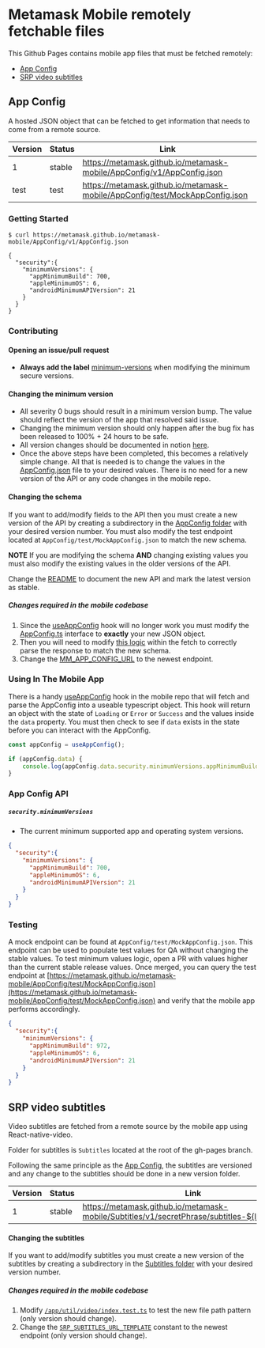 # Metamask Mobile remotely fetchable files

This Github Pages contains mobile app files that must be fetched remotely:

- [App Config](#app-config)
- [SRP video subtitles](#srp-video-subtitles)

## App Config
A hosted JSON object that can be fetched to get information that needs to come from a remote source.

| Version | Status | Link |
|---------|--------|------------------------------------------------------------------------|
| 1 | stable | https://metamask.github.io/metamask-mobile/AppConfig/v1/AppConfig.json |
| test | test | https://metamask.github.io/metamask-mobile/AppConfig/test/MockAppConfig.json |

### Getting Started

```console
$ curl https://metamask.github.io/metamask-mobile/AppConfig/v1/AppConfig.json

{
  "security":{
    "minimumVersions": {
      "appMinimumBuild": 700,
      "appleMinimumOS": 6,
      "androidMinimumAPIVersion": 21
    }
  }
}

```

### Contributing

#### Opening an issue/pull request
- **Always add the label** [minimum-versions](https://github.com/MetaMask/metamask-mobile/issues?q=label%3Aminimum-versions+) when modifying the minimum secure versions.

#### Changing the minimum version
- All severity 0 bugs should result in a minimum version bump. The value should reflect the version of the app that resolved said issue.
- Changing the minimum version should only happen after the bug fix has been released to 100% + 24 hours to be safe.
- All version changes should be documented in notion [here](https://www.notion.so/Minimum-versions-history-750c91610b614f3e88601650099e77b8).
- Once the above steps have been completed, this becomes a relatively simple change. All that is needed is to change the values in the [AppConfig.json](https://github.com/MetaMask/metamask-mobile/blob/gh-pages/AppConfig/v1/AppConfig.json) file to your desired values. There is no need for a new version of the API or any code changes in the mobile repo.

#### Changing the schema 
If you want to add/modify fields to the API then you must create a new version of the API by creating a subdirectory in the [AppConfig folder](https://github.com/MetaMask/metamask-mobile/tree/gh-pages/AppConfig/) with your desired version number. You must also modify the test endpoint located at `AppConfig/test/MockAppConfig.json` to match the new schema. 

**NOTE** If you are modifying the schema **AND** changing existing values you must also modify the existing values in the older versions of the API.

Change the [README](https://github.com/MetaMask/metamask-mobile/blob/gh-pages/README.md) to document the new API and mark the latest version as stable.

##### Changes required in the mobile codebase
1. Since the [useAppConfig](https://github.com/MetaMask/metamask-mobile/blob/main/app/components/hooks/AppConfig/useAppConfig.tsx) hook will no longer work you must modify the [AppConfig.ts](https://github.com/MetaMask/metamask-mobile/blob/main/app/components/hooks/AppConfig/AppConfig.ts) interface to **exactly** your new JSON object.
2. Then you will need to modify [this logic](https://github.com/MetaMask/metamask-mobile/blob/main/app/components/hooks/AppConfig/useAppConfig.tsx#L22-L30) within the fetch to correctly parse the response to match the new schema.
3. Change the [MM_APP_CONFIG_URL](https://github.com/MetaMask/metamask-mobile/blob/main/app/constants/urls.ts#L34) to the newest endpoint.

### Using In The Mobile App
There is a handy [useAppConfig](https://github.com/MetaMask/metamask-mobile/blob/main/app/components/hooks/AppConfig/useAppConfig.tsx) hook in the mobile repo that will fetch and parse the AppConfig into a useable typescript object. This hook will return an object with the state of `Loading` or `Error` or `Success` and the values inside the `data` property. You must then check to see if `data` exists in the state before you can interact with the AppConfig.

```typescript
const appConfig = useAppConfig();

if (appConfig.data) {
	console.log(appConfig.data.security.minimumVersions.appMinimumBuild);
}
```

### App Config API

##### `security.minimumVersions`
- The current minimum supported app and operating system versions.
```json
{
  "security":{
    "minimumVersions": {
      "appMinimumBuild": 700,
      "appleMinimumOS": 6,
      "androidMinimumAPIVersion": 21
    }
  }
}
```

### Testing
A mock endpoint can be found at `AppConfig/test/MockAppConfig.json`. This endpoint can be used to populate test values for QA without changing the stable values. To test minimum values logic, open a PR with values higher than the current stable release values. Once merged, you can query the test endpoint at [https://metamask.github.io/metamask-mobile/AppConfig/test/MockAppConfig.json](https://metamask.github.io/metamask-mobile/AppConfig/test/MockAppConfig.json) and verify that the mobile app performs accordingly.

```json
{
  "security":{
    "minimumVersions": {
      "appMinimumBuild": 972,
      "appleMinimumOS": 6,
      "androidMinimumAPIVersion": 21
    }
  }
}
```

## SRP video subtitles

Video subtitles are fetched from a remote source by the mobile app using React-native-video.

Folder for subtitles is `Subtitles` located at the root of the gh-pages branch.

Following the same principle as the [App Config](#app-config), the subtitles are versioned and any change to the subtitles should be done in a new version folder.

| Version | Status | Link                                                                                           |
|---------|--------|------------------------------------------------------------------------------------------------|
| 1       | stable | https://metamask.github.io/metamask-mobile/Subtitles/v1/secretPhrase/subtitles-${language}.vtt |

#### Changing the subtitles
If you want to add/modify subtitles you must create a new version of the subtitles by creating a subdirectory in the
[Subtitles folder](https://github.com/MetaMask/metamask-mobile/tree/gh-pages/Subtitles/) with your desired version number.

##### Changes required in the mobile codebase
1. Modify [`/app/util/video/index.test.ts`](https://github.com/MetaMask/metamask-mobile/blob/main/app/util/video/index.test.ts) to test the new file path pattern (only version should change).
2. Change the [`SRP_SUBTITLES_URL_TEMPLATE`](https://github.com/MetaMask/metamask-mobile/blob/main/app/constants/urls.ts) constant to the newest endpoint (only version should change).
